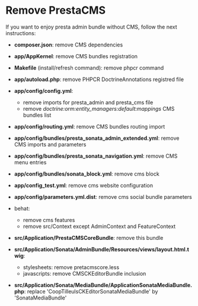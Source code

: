Remove PrestaCMS
===================================

If you want to enjoy presta admin bundle without CMS, follow the next instructions:

 * **composer.json**: remove CMS dependencies
 * **app/AppKernel**: remove CMS bundles registration
 * **Makefile** (install/refresh command): remove phpcr command
 * **app/autoload.php**: remove PHPCR DoctrineAnnotations registred file

 * **app/config/config.yml**:
    * remove imports for presta_admin and presta_cms file
    * remove *doctrine:orm:entity_managers:default:mappings* CMS bundles list
 * **app/config/routing.yml**: remove CMS bundles routing import
 * **app/config/bundles/presta_sonata_admin_extended.yml**: remove CMS imports and parameters
 * **app/config/bundles/presta_sonata_navigation.yml**: remove CMS menu entries
 * **app/config/bundles/sonata_block.yml**: remove cms block
 * **app/config_test.yml**: remove cms website configuration
 * **app/config/parameters.yml.dist**: remove cms social bundle parameters

 * behat:
    * remove cms features
    * remove src/Context except AdminContext and FeatureContext

 * **src/Application/PrestaCMSCoreBundle**: remove this bundle
 * **src/Application/Sonata/AdminBundle/Resources/views/layout.html.twig**:
    * stylesheets: remove pretacmscore.less
    * javascripts: remove CMSCKEditorBundle inclusion
 * **src/Application/Sonata/MediaBundle/ApplicationSonataMediaBundle.php**:
    replace 'CoopTilleulsCKEditorSonataMediaBundle' by 'SonataMediaBundle'
